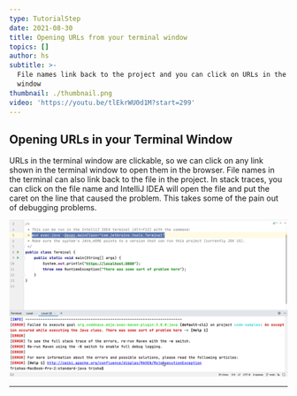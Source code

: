 ```yaml
---
type: TutorialStep
date: 2021-08-30
title: Opening URLs from your terminal window
topics: []
author: hs
subtitle: >-
  File names link back to the project and you can click on URLs in the terminal
  window
thumbnail: ./thumbnail.png
video: 'https://youtu.be/tlEkrWU0d1M?start=299'
---
```

## Opening URLs in your Terminal Window
URLs in the terminal window are clickable, so we can click on any link shown in the terminal window to open them in the browser. File names in the terminal can also link back to the file in the project. In stack traces, you can click on the file name and IntelliJ IDEA will open the file and put the caret on the line that caused the problem. This takes some of the pain out of debugging problems.

![Clickable links in the terminal window](clickable-links.png)

---
